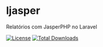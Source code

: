 # ljasper
Relatórios com JasperPHP no Laravel

[![License](https://poser.pugx.org/phcayres/ljasper/license)](https://packagist.org/packages/phcayres/ljasper) [![Total Downloads](https://poser.pugx.org/phcayres/ljasper/downloads)](https://packagist.org/packages/phcayres/ljasper)
